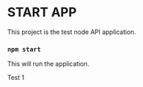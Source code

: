 # START APP
This project is the test node API application.

### `npm start`

This will run the application.

Test 1